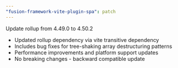 ```yaml
---
"fusion-framework-vite-plugin-spa": patch
---
```


Update rollup from 4.49.0 to 4.50.2

- Updated rollup dependency via vite transitive dependency
- Includes bug fixes for tree-shaking array destructuring patterns
- Performance improvements and platform support updates
- No breaking changes - backward compatible update
